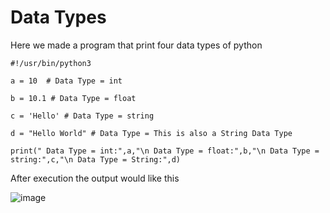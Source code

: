 # Data Types

Here we made a program that print four data types of python

```
#!/usr/bin/python3

a = 10  # Data Type = int

b = 10.1 # Data Type = float

c = 'Hello' # Data Type = string

d = "Hello World" # Data Type = This is also a String Data Type

print(" Data Type = int:",a,"\n Data Type = float:",b,"\n Data Type = string:",c,"\n Data Type = String:",d)
```
After execution the output would like this 

![image](https://user-images.githubusercontent.com/85181215/132871662-21989e27-35df-4645-baa2-828ece02aba0.png)
